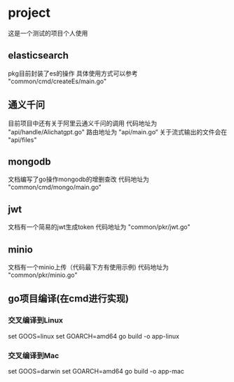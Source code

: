 # project
这是一个测试的项目个人使用

## elasticsearch
pkg目前封装了es的操作
具体使用方式可以参考 "common/cmd/createEs/main.go"

## 通义千问
目前项目中还有关于阿里云通义千问的调用
代码地址为 "api/handle/Alichatgpt.go"
路由地址为 "api/main.go“
关于流式输出的文件会在 "api/files" 

## mongodb
文档编写了go操作mongodb的增删查改
代码地址为 "common/cmd/mongo/main.go"

## jwt
文档有一个简易的jwt生成token
代码地址为 "common/pkr/jwt.go"

## minio
文档有一个minio上传（代码最下方有使用示例)
代码地址为 "common/pkr/minio.go"

## go项目编译(在cmd进行实现)
### 交叉编译到Linux
set GOOS=linux
set GOARCH=amd64
go build -o app-linux

### 交叉编译到Mac
set GOOS=darwin
set GOARCH=amd64
go build -o app-mac